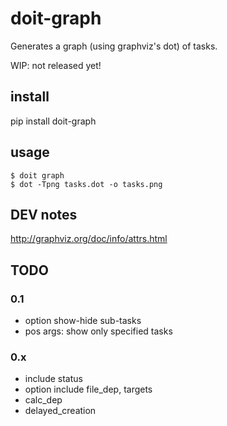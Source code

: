 
# doit-graph

Generates a graph (using graphviz's dot) of tasks.

WIP: not released yet!


## install

pip install doit-graph


## usage

```
$ doit graph
$ dot -Tpng tasks.dot -o tasks.png
```


## DEV notes

http://graphviz.org/doc/info/attrs.html


## TODO

### 0.1

- option show-hide sub-tasks
- pos args: show only specified tasks

### 0.x

- include status
- option include file_dep, targets
- calc_dep
- delayed_creation
